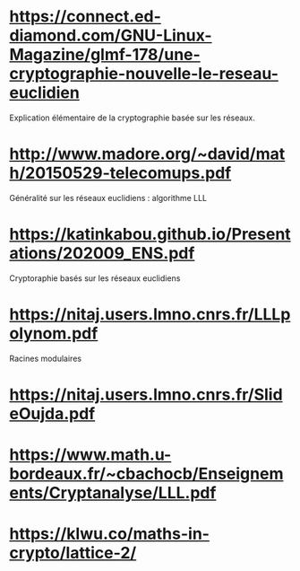 # https://connect.ed-diamond.com/GNU-Linux-Magazine/glmf-178/une-cryptographie-nouvelle-le-reseau-euclidien

Explication élémentaire de la cryptographie basée sur les réseaux.

# http://www.madore.org/~david/math/20150529-telecomups.pdf

Généralité sur les réseaux euclidiens : algorithme LLL

# https://katinkabou.github.io/Presentations/202009_ENS.pdf
 Cryptoraphie basés sur les réseaux euclidiens
 
# https://nitaj.users.lmno.cnrs.fr/LLLpolynom.pdf
Racines modulaires 

# https://nitaj.users.lmno.cnrs.fr/SlideOujda.pdf

# https://www.math.u-bordeaux.fr/~cbachocb/Enseignements/Cryptanalyse/LLL.pdf

# https://klwu.co/maths-in-crypto/lattice-2/
